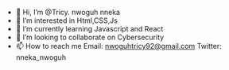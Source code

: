 - 👋 Hi, I’m @Tricy. nwoguh nneka
- 👀 I’m interested in Html,CSS,Js
- 🌱 I’m currently learning Javascript and React
- 💞️ I’m looking to collaborate on Cybersecurity 
- 📫 How to reach me Email: nwoguhtricy92@gmail.com   Twitter: nneka_nwoguh

<!---
Tricy/Tricy is a ✨ special ✨ repository because its `README.md` (this file) appears on your GitHub profile.
You can click the Preview link to take a look at your changes.
--->
